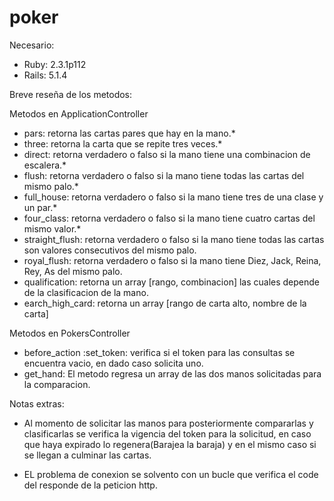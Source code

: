 # poker
Necesario:
- Ruby: 2.3.1p112
- Rails: 5.1.4


Breve reseña de los metodos:

Metodos en ApplicationController
  - pars: retorna las cartas pares que hay en la mano.*
  - three: retorna la carta que se repite tres veces.*
  - direct: retorna verdadero o falso si la mano tiene una combinacion de escalera.*
  - flush: retorna verdadero o falso si la mano tiene todas las cartas del mismo palo.*
  - full_house: retorna verdadero o falso si la mano tiene tres de una clase y un par.*
  - four_class: retorna verdadero o falso si la mano tiene cuatro cartas del mismo valor.*
  - straight_flush: retorna verdadero o falso si la mano tiene todas las cartas son valores consecutivos del mismo palo.
  - royal_flush: retorna verdadero o falso si la mano tiene Diez, Jack, Reina, Rey, As del mismo palo.
  - qualification: retorna un array [rango, combinacion] las cuales depende de la clasificacion de la mano.
  - earch_high_card: retorna un array [rango de carta alto, nombre de la carta]

Metodos en PokersController
  - before_action :set_token: verifica si el token para las consultas se encuentra vacio, en dado caso solicita uno.
  - get_hand: El metodo regresa un array de las dos manos solicitadas para la comparacion.
  
Notas extras:

- Al momento de solicitar las manos para posteriormente compararlas y clasificarlas se verifica la vigencia del token para la solicitud, en caso que haya expirado lo regenera(Barajea la baraja) y en el mismo caso si se llegan a culminar las cartas.

- EL problema de conexion se solvento con un bucle que verifica el code del responde de la peticion http.
